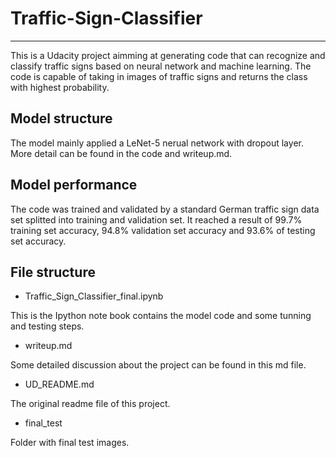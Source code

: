 # Traffic-Sign-Classifier
----
This is a Udacity project aimming at generating code that can recognize and classify traffic signs based on neural 
network and machine learning. The code is capable of taking in images of traffic signs and returns the class with highest probability.


## Model structure
The model mainly applied a LeNet-5 nerual network with dropout layer. More detail can be found in the code and writeup.md.

## Model performance
The code was trained and validated by a standard German traffic sign data set splitted into training and validation set. It reached
 a result of 99.7% training set accuracy, 94.8% validation set accuracy and 93.6% of testing set accuracy.
 
 ## File structure
 - Traffic_Sign_Classifier_final.ipynb
 
 This is the Ipython note book contains the model code and some tunning and testing steps. 
 
 - writeup.md
 
 Some detailed discussion about the project can be found in this md file.
 
 - UD_README.md
 
 The original readme file of this project.
 
 - final_test
 
 Folder with final test images.
